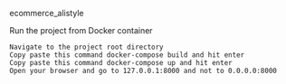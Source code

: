 ecommerce_alistyle
 

Run the project from Docker container

    Navigate to the project root directory
    Copy paste this command docker-compose build and hit enter
    Copy paste this command docker-compose up and hit enter
    Open your browser and go to 127.0.0.1:8000 and not to 0.0.0.0:8000

